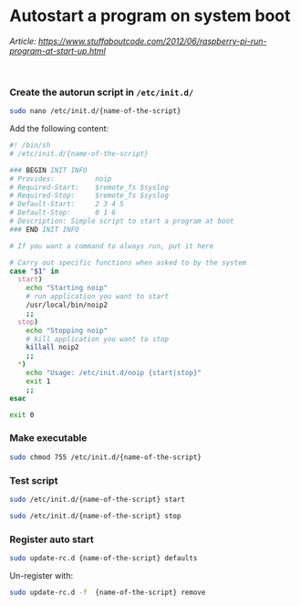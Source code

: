 # Autostart a program on system boot

*Article: https://www.stuffaboutcode.com/2012/06/raspberry-pi-run-program-at-start-up.html*

<br>

### Create the autorun script in `/etc/init.d/`
``` bash
sudo nano /etc/init.d/{name-of-the-script}
```

Add the following content:
``` sh
#! /bin/sh
# /etc/init.d/{name-of-the-script}

### BEGIN INIT INFO
# Provides:          noip
# Required-Start:    $remote_fs $syslog
# Required-Stop:     $remote_fs $syslog
# Default-Start:     2 3 4 5
# Default-Stop:      0 1 6
# Description: Simple script to start a program at boot
### END INIT INFO

# If you want a command to always run, put it here

# Carry out specific functions when asked to by the system
case "$1" in
  start)
    echo "Starting noip"
    # run application you want to start
    /usr/local/bin/noip2
    ;;
  stop)
    echo "Stopping noip"
    # kill application you want to stop
    killall noip2
    ;;
  *)
    echo "Usage: /etc/init.d/noip {start|stop}"
    exit 1
    ;;
esac

exit 0
```

### Make executable
``` bash
sudo chmod 755 /etc/init.d/{name-of-the-script}
```

### Test script
``` bash
sudo /etc/init.d/{name-of-the-script} start

sudo /etc/init.d/{name-of-the-script} stop
```

### Register auto start
``` bash
sudo update-rc.d {name-of-the-script} defaults
```

Un-register with:
``` bash
sudo update-rc.d -f  {name-of-the-script} remove
```
<br>
